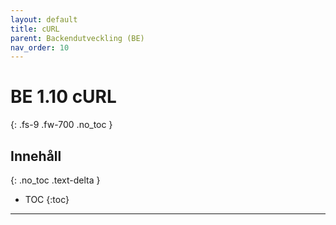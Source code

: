 ```yaml
---
layout: default
title: cURL
parent: Backendutveckling (BE)
nav_order: 10
---
```


# BE 1.10 cURL
{: .fs-9 .fw-700 .no_toc }

## Innehåll
{: .no_toc .text-delta }

- TOC
{:toc}

---
